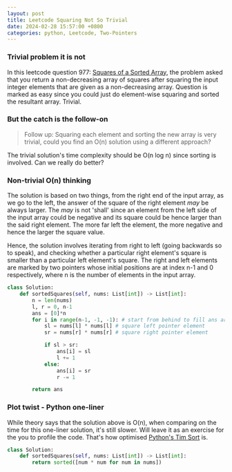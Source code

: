 ```yaml
---
layout: post
title: Leetcode Squaring Not So Trivial
date: 2024-02-28 15:57:00 +0800
categories: python, Leetcode, Two-Pointers
---
```


### Trivial problem it is not

In this leetcode question 977: [Squares of a Sorted Array], the problem asked that you return a non-decreasing array of squares after squaring the input integer elements that are given as a non-decreasing array. Question is marked as easy since you could just do element-wise squaring and sorted the resultant array. Trivial.

### But the catch is the follow-on

> Follow up: Squaring each element and sorting the new array is very trivial, could you find an O(n) solution using a different approach?

The trivial solution's time complexity should be O(n log n) since sorting is involved. Can we really do better?

### Non-trivial O(n) thinking

The solution is based on two things, from the right end of the input array, as we go to the left, the answer of the square of the right element *may* be always larger. The *may* is not 'shall' since an element from the left side of the input array could be negative and its square could be hence larger than the said right element. The more far left the element, the more negative and hence the larger the square value. 

Hence, the solution involves iterating from right to left (going backwards so to speak), and checking whether a particular right element's square is smaller than a particular left element's square. The right and left elements are marked by two pointers whose initial positions are at index n-1 and 0 respectively, where n is the number of elements in the input array.

```python
class Solution:
    def sortedSquares(self, nums: List[int]) -> List[int]:
        n = len(nums)
        l, r = 0, n-1
        ans = [0]*n
        for i in range(n-1, -1, -1): # start from behind to fill ans array
            sl = nums[l] * nums[l] # square left pointer element
            sr = nums[r] * nums[r] # square right pointer element

            if sl > sr:
                ans[i] = sl
                l += 1
            else:
                ans[i] = sr
                r -= 1

        return ans
```

### Plot twist - Python one-liner

While theory says that the solution above is O(n), when comparing on the time for this one-liner solution, it's still slower. Will leave it as an exercise for the you to profile the code. That's how optimised [Python's Tim Sort] is. 

```python
class Solution:
    def sortedSquares(self, nums: List[int]) -> List[int]:
        return sorted([num * num for num in nums])
```



[Squares of a Sorted Array]: https://leetcode.com/problems/squares-of-a-sorted-array/description/

[Python's Tim Sort]: https://en.wikipedia.org/wiki/Timsort#:~:text=Timsort%20was%20Python's%20standard%20sorting,sorting%20algorithm%20used%20in%20Rust.
